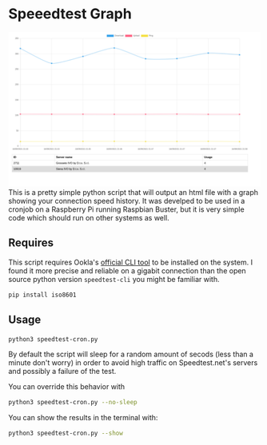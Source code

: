 # Speeedtest Graph
![screenshot](https://raw.githubusercontent.com/mijorus/speedtest-cli-chart/master/screenshot.png)
This is a pretty simple python script that will output an html file with a graph showing your connection speed history.
It was develped to be used in a cronjob on a Raspberry Pi running Raspbian Buster, but it is very simple code which should run on other systems as well.

## Requires
This script requires Ookla's [official CLI tool](https://www.speedtest.net/apps/cli) to be installed on the system.
I found it more precise and reliable on a gigabit connection than the open source python version `speedtest-cli` you might be familiar with. 
```python
pip install iso8601
```
## Usage
```sh
python3 speedtest-cron.py
```

By default the script will sleep for a random amount of secods (less than a minute don't worry) in order to avoid high traffic on Speedtest.net's servers and possibly a failure of the test.

You can override this behavior with
```sh
python3 speedtest-cron.py --no-sleep
``` 

You can show the results in the terminal with:
```sh
python3 speedtest-cron.py --show
```


